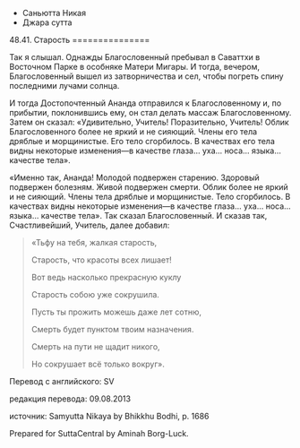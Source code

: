 









* Саньютта Никая
* Джара сутта


48\.41\. Старость
\=\=\=\=\=\=\=\=\=\=\=\=\=\=\=



Так я слышал\. Однажды Благословенный пребывал в Саваттхи в Восточном Парке в особняке Матери Мигары\. И тогда, вечером, Благословенный вышел из затворничества и сел, чтобы погреть спину последними лучами солнца\.


И тогда Достопочтенный Ананда отправился к Благословенному и, по прибытии, поклонившись ему, он стал делать массаж Благословенному\. Затем он сказал: «Удивительно, Учитель\! Поразительно, Учитель\! Облик Благословенного более не яркий и не сияющий\. Члены его тела дряблые и морщинистые\. Его тело сгорбилось\. В качествах его тела видны некоторые изменения—в качестве глаза… уха… носа… языка… качестве тела»\.


«Именно так, Ананда\! Молодой подвержен старению\. Здоровый подвержен болезням\. Живой подвержен смерти\. Облик более не яркий и не сияющий\. Члены тела дряблые и морщинистые\. Тело сгорбилось\. В качествах видны некоторые изменения—в качестве глаза… уха… носа… языка… качестве тела»\. Так сказал Благословенный\. И сказав так, Счастливейший, Учитель, далее добавил:



> «Тьфу на тебя, жалкая старость,  
> 
> Старость, что красоты всех лишает\!  
> 
> Вот ведь насколько прекрасную куклу  
> 
> Старость собою уже сокрушила\.  
> 
>   
> 
> Пусть ты прожить можешь даже лет сотню,  
> 
> Смерть будет пунктом твоим назначения\.  
> 
> Смерть на пути не щадит никого,  
> 
> Но сокрушает всё только вокруг»\.



Перевод с английского: SV


редакция перевода: 09\.08\.2013


источник: Samyutta Nikaya by Bhikkhu Bodhi, p\. 1686


Prepared for SuttaCentral by Aminah Borg\-Luck\.






